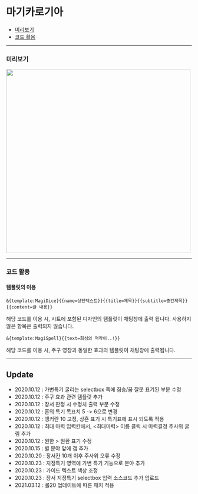 # 마기카로기아
* [미리보기](#미리보기)
* [코드 활용](#코드-활용)

------------------------------

### 미리보기
<img src="https://raw.githubusercontent.com/tateck-develop/roll20CustomSheet/main/magica_logia/magi_BASIC/guide.png" width="500px"></img>

* * *

### 코드 활용
#### 템플릿의 이용
```
&{template:MagiDice}{{name=상단텍스트}}{{title=제목}}{{subtitle=중간제목}}{{content=글 내용}}
```
해당 코드를 이용 시, 시트에 포함된 디자인의 템플릿이 채팅창에 출력 됩니다.
사용하지 않은 항목은 출력되지 않습니다.

```
&{template:MagiSpell}{{text=회심의 역작이..!}}
```
해당 코드를 이용 시, 주구 영창과 동일한 효과의 템플릿이 채팅창에 출력됩니다.

------------------------------
## Update
* 2020.10.12 : 가변특기 굴리는 selectbox 쪽에 짐승/꿈 잘못 표기된 부분 수정
* 2020.10.12 : 주구 효과 관련 템플릿 추가
* 2020.10.12 : 장서 판정 시 수정치 출력 부분 수정
* 2020.10.12 : 혼의 특기 목표치 5 -> 6으로 변경
* 2020.10.12 : 앵커란 10 고정, 상흔 표기 시 특기표에 표시 되도록 적용
* 2020.10.12 : 최대 마력 입력칸에서, <최대마력> 이름 클릭 시 마력결정 주사위 굴림 추가
* 2020.10.12 : 원한 > 원환 표기 수정
* 2020.10.15 : 별 분야 앞에 갭 추가
* 2020.10.20 : 장서칸 10개 이후 주사위 오류 수정
* 2020.10.23 : 지정특기 영역에 가변 특기 기능으로 분야 추가
* 2020.10.23 : 가이드 텍스트 색상 조정
* 2020.10.23 : 장서 지정특기 selectbox 입력 소스코드 추가 업로드
* 2021.03.12 : 롤20 업데이트에 따른 패치 적용